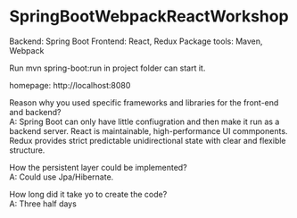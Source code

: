 # SpringBootWebpackReactWorkshop

Backend: Spring Boot
Frontend: React, Redux
Package tools: Maven, Webpack

Run mvn spring-boot:run in project folder can start it. 

homepage: http://localhost:8080


Reason why you used specific frameworks and libraries for the front-end and backend?<br/>
A: Spring Boot can only have little confiugration and then make it run as a backend server.
React is maintainable, high-performance UI commponents.
Redux provides strict predictable unidirectional state with clear and flexible structure.

How the persistent layer could be implemented? <br/>
A: Could use Jpa/Hibernate.


How long did it take yo to create the code? <br/>
A: Three half days
